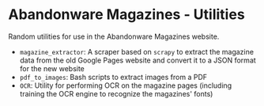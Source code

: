 # Abandonware Magazines - Utilities

Random utilities for use in the Abandonware Magazines website.

* `magazine_extractor`: A scraper based on `scrapy` to extract the magazine data from the old Google Pages website and convert it to a JSON format for the new website
* `pdf_to_images`: Bash scripts to extract images from a PDF
* `OCR`: Utility for performing OCR on the magazine pages (including training the OCR engine to recognize the magazines' fonts)